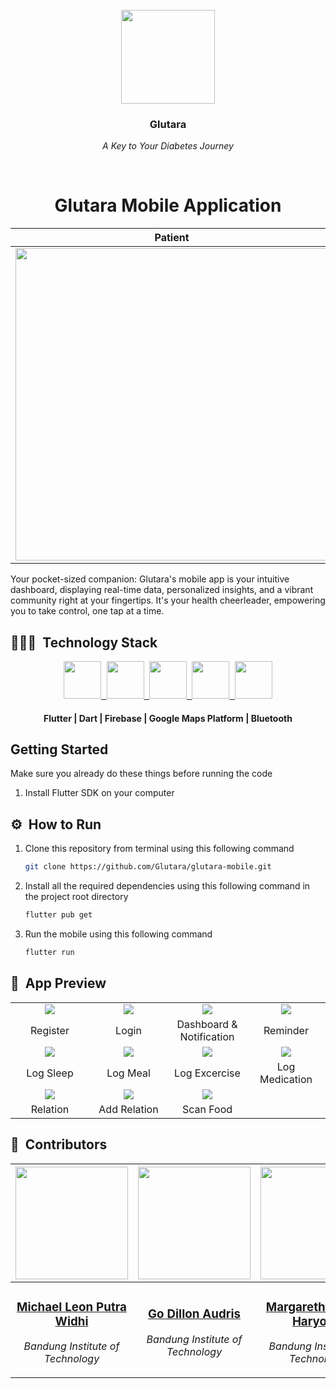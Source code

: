 <br>
<div align="center">
    <div >
        <img height="150px" src="https://firebasestorage.googleapis.com/v0/b/upheld-acumen-420202.appspot.com/o/readme-assets%2FGlutara.png?alt=media&token=77d4dd88-6cca-4e4d-94f2-321124c20a61" alt=""/>
    </div>
    <div>
            <h3><b>Glutara</b></h3>
            <p><i>A Key to Your Diabetes Journey</i></p>
    </div>      
</div>
<br>
<h1 align="center">Glutara Mobile Application</h1>
<div align="center">

|                               Patient                                |                           Relation                            |
 :------------------------------------------------------------: | :---------------------------------------------: |
| <img height="500" src="https://firebasestorage.googleapis.com/v0/b/upheld-acumen-420202.appspot.com/o/readme-assets%2Fscreen%2FPatient%20Page.jpg?alt=media&token=1ff249bd-f214-4df6-bd14-efde46612013"> | <img height="500" src="https://firebasestorage.googleapis.com/v0/b/upheld-acumen-420202.appspot.com/o/readme-assets%2Fscreen%2FRelation%20Page.jpg?alt=media&token=e3e733dc-dda3-46a6-ab19-f4fd10ca5bfd">

</div>
Your pocket-sized companion: Glutara's mobile app is your intuitive dashboard, displaying real-time data, personalized insights, and a vibrant community right at your fingertips. It's your health cheerleader, empowering you to take control, one tap at a time.

## 👨🏻‍💻 &nbsp;Technology Stack

<div align="center">
<a href="https://flutter.dev/">
<kbd>
<img src="https://firebasestorage.googleapis.com/v0/b/upheld-acumen-420202.appspot.com/o/readme-assets%2Ficons%2FFlutter.png?alt=media&token=1f460ae7-f790-4400-9d9b-fc96f34e11a2" height="60" />
</kbd>
</a>

<a href="https://dart.dev/">
<kbd>
<img src="https://firebasestorage.googleapis.com/v0/b/upheld-acumen-420202.appspot.com/o/readme-assets%2Ficons%2FDart.png?alt=media&token=68dad83b-1358-4ef6-98b2-419fe4224f61" height="60" />
</kbd>
</a>

<a href="https://mapsplatform.google.com/">
<kbd>
<img src="https://firebasestorage.googleapis.com/v0/b/upheld-acumen-420202.appspot.com/o/readme-assets%2Ficons%2FMaps.png?alt=media&token=5f01c487-3892-4d93-a3e6-dac1909b1e17" height="60" />
</kbd>
</a>

<a href="https://firebase.google.com/">
<kbd>
<img src="https://firebasestorage.googleapis.com/v0/b/upheld-acumen-420202.appspot.com/o/readme-assets%2Ficons%2FFirebase.png?alt=media&token=da3b3135-dec1-4f6c-b0db-0051541754b6" height="60" />
</kbd>
</a>

<a href="https://www.bluetooth.com/">
<kbd>
<img src="https://firebasestorage.googleapis.com/v0/b/upheld-acumen-420202.appspot.com/o/readme-assets%2Ficons%2FBluetooth.png?alt=media&token=2634a992-eee1-44cf-bce7-13fe5f15e3ec" height="60" />
</kbd>
</a>
</div>
<div align="center">
<h4>Flutter | Dart | Firebase | Google Maps Platform | Bluetooth</h4>
</div>

## Getting Started
Make sure you already do these things before running the code
1. Install Flutter SDK on your computer

## ⚙️ &nbsp;How to Run
1. Clone this repository from terminal using this following command
   ```bash
   git clone https://github.com/Glutara/glutara-mobile.git
   ```
2. Install all the required dependencies using this following command in the project root directory
   ```bash
   flutter pub get
   ```
3. Run the mobile using this following command
   ```bash
   flutter run
   ```

## 📸 &nbsp;App Preview
<table style="width:100%; text-align:center;">
    <col width="24%">
    <col width="24%">
    <col width="24%">
    <col width="24%">
    <tr>
        <td width="1%" align="center"><img src="https://firebasestorage.googleapis.com/v0/b/upheld-acumen-420202.appspot.com/o/readme-assets%2Fscreen%2FRegister.gif?alt=media&token=972e4a0a-e54f-4a71-8f46-aa43d46f2368"/></td>
        <td width="1%" align="center"><img src="https://firebasestorage.googleapis.com/v0/b/upheld-acumen-420202.appspot.com/o/readme-assets%2Fscreen%2FLogin.gif?alt=media&token=a790e58f-6e8f-4529-8bbc-b822024bab8e"/></td>
        <td width="1%" align="center"><img src="https://firebasestorage.googleapis.com/v0/b/upheld-acumen-420202.appspot.com/o/readme-assets%2Fscreen%2FDashboard%20%26%20Notification.gif?alt=media&token=c05180b2-a3fc-4ce2-9ae4-8990079d520d"/></td>
        <td width="1%" align="center"><img src="https://firebasestorage.googleapis.com/v0/b/upheld-acumen-420202.appspot.com/o/readme-assets%2Fscreen%2FReminder.gif?alt=media&token=dedf6d20-073b-4638-8e79-08e1ca4eaf5e"/></td>
    </tr>
    <tr>
        <td width="1%" align="center">Register</td>
        <td width="1%" align="center">Login</td>
        <td width="1%" align="center">Dashboard & Notification</td>
        <td width="1%" align="center">Reminder</td>
    </tr>
    <tr>
        <td width="1%" align="center"><img src="https://firebasestorage.googleapis.com/v0/b/upheld-acumen-420202.appspot.com/o/readme-assets%2Fscreen%2FLog%20Sleep.gif?alt=media&token=a0b9531d-9c14-4698-9bc0-8e34c05b60d9"/></td>
        <td width="1%" align="center"><img src="https://firebasestorage.googleapis.com/v0/b/upheld-acumen-420202.appspot.com/o/readme-assets%2Fscreen%2FLog%20Meal.gif?alt=media&token=29d5b4bf-0f17-4a2d-bd5a-359fb4ed3115"/></td>
        <td width="1%" align="center"><img src="https://firebasestorage.googleapis.com/v0/b/upheld-acumen-420202.appspot.com/o/readme-assets%2Fscreen%2FLog%20Exercise.gif?alt=media&token=f6deb451-9773-4e6c-9332-e6a8c8941263"/></td>
        <td width="1%" align="center"><img src="https://firebasestorage.googleapis.com/v0/b/upheld-acumen-420202.appspot.com/o/readme-assets%2Fscreen%2FLog%20Medication.gif?alt=media&token=266e7e89-d815-4c20-9783-9ed364550248"/></td>
    </tr>
    <tr>
        <td width="1%" align="center">Log Sleep</td>
        <td width="1%" align="center">Log Meal</td>
        <td width="1%" align="center">Log Excercise</td>
        <td width="1%" align="center">Log Medication</td>
    </tr>
    <tr>
        <td width="1%" align="center"><img src="https://firebasestorage.googleapis.com/v0/b/upheld-acumen-420202.appspot.com/o/readme-assets%2Fscreen%2FRelation.gif?alt=media&token=bd0a33f8-cdf9-4eac-8383-f97114c673ab"/></td>
        <td width="1%" align="center"><img src="https://firebasestorage.googleapis.com/v0/b/upheld-acumen-420202.appspot.com/o/readme-assets%2Fscreen%2FAdd%20Relation.gif?alt=media&token=68639614-3599-42ae-8143-08fca5507900"/></td>
        <td width="1%" align="center"><img src="https://firebasestorage.googleapis.com/v0/b/upheld-acumen-420202.appspot.com/o/readme-assets%2Fscreen%2FScan%20Food.gif?alt=media&token=7e07d52c-5dce-4990-af31-5cc02f51220b"/></td>
    </tr>
    <tr>
        <td width="1%" align="center">Relation</td>
        <td width="1%" align="center">Add Relation</td>
        <td width="1%" align="center">Scan Food</td>
    </tr>
</table>

## 👥 &nbsp;Contributors

| <a href="https://github.com/mikeleo03"><img width="180px" height="180px" src="https://firebasestorage.googleapis.com/v0/b/upheld-acumen-420202.appspot.com/o/readme-assets%2Fpicprof%2FLeon.png?alt=media&token=0ea1884a-32ca-471b-a3af-bf3995bbc605" alt=""/></a> | <a href="https://github.com/GoDillonAudris512"><img width="180px" height="180px" src="https://firebasestorage.googleapis.com/v0/b/upheld-acumen-420202.appspot.com/o/readme-assets%2Fpicprof%2FDillon.png?alt=media&token=bc76cc6b-5606-4351-8472-9c243c8b9da3" alt=""/></a> | <a href="https://github.com/margarethaolivia"><img width="180px" height="180px" src="https://firebasestorage.googleapis.com/v0/b/upheld-acumen-420202.appspot.com/o/readme-assets%2Fpicprof%2FOlivia.png?alt=media&token=d53f9cfd-e1e1-41b6-a28c-440904df29b8" alt=""/></a> | <a href="https://github.com/AustinPardosi"><img width="180px" height="180px" src="https://firebasestorage.googleapis.com/v0/b/upheld-acumen-420202.appspot.com/o/readme-assets%2Fpicprof%2FAustin.png?alt=media&token=f520a334-4aeb-4efe-9437-669451b6dca6" alt=""/></a> |
| ---------------------------------------------------------------------------------------------------------------------------------------------------------------------------------------------------------------------------------- | ----------------------------------------------------------------------------------------------------------------------------------------------------------------------------------------------------------------------------------- | -------------------------------------------------------------------------------------------------------------------------------------------------------------------------------------------------------------------------- | ----------------------------------------------------------------------------------------------------------------------------------------------------------------------------------------------------------------------------- |
| <div align="center"><h3><b><a href="https://github.com/mikeleo03">Michael Leon Putra Widhi</a></b></h3><i><p>Bandung Institute of Technology</i></p></div>                                                                               | <div align="center"><h3><b><a href="https://github.com/GoDillonAudris512">Go Dillon Audris</a></b></h3></a><p><i>Bandung Institute of Technology</i></p></div>                                                                          | <div align="center"><h3><b><a href="https://github.com/margarethaolivia">Margaretha Olivia Haryono</a></b></h3></a><p><i>Bandung Institute of Technology</i></p></div>                                                               | <div align="center"><h3><b><a href="https://github.com/AustinPardosi">Austin Gabriel Pardosi</a></b></h3></a><p><i>Bandung Institute of Technology</i></p></div>                                                                            |
